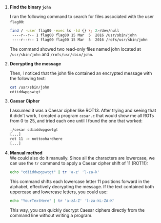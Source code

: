 1. **Find the binary `john`**

   I ran the following command to search for files associated with the user `flag00`:

   ```bash
   find / -user flag00 -exec ls -ld {} \; 2>/dev/null
    ----r--r-- 1 flag00 flag00 15 Mar  5  2016 /usr/sbin/john
    ----r--r-- 1 flag00 flag00 15 Mar  5  2016 /rofs/usr/sbin/john
    ```
    The command showed two read-only files named john located at `/usr/sbin/john` and `/rofs/usr/sbin/john`.

2. **Decrypting the message**

    Then, I noticed that the john file contained an encrypted message with the following text:

    ```bash
    cat /usr/sbin/john
    cdiiddwpgswtgt
    ```

3. **Caesar Cipher**

    I assumed it was a Caesar cipher like ROT13. After trying and seeing that it didn't work, I created a program `cesar.c` that would show me all ROTs from 0 to 25, and tried each one until I found the one that worked:
    ```bash
    ./cesar cdiiddwpgswtgt
    [...]
    rot 11 -> nottoohardhere
    [...]
    ```

4. **Manual method**  
   We could also do it manually. Since all the characters are lowercase, we can use the `tr` command to apply a Caesar cipher shift of 11 (ROT11):

   ```bash
   echo "cdiiddwpgswtgt" | tr 'a-z' 'l-za-k'
   ```

   This command shifts each lowercase letter 11 positions forward in the alphabet, effectively decrypting the message. If the text contained both uppercase and lowercase letters, you could use:

   ```bash
   echo "YourTextHere" | tr 'a-zA-Z' 'l-za-kL-ZA-K'
   ```

   This way, you can quickly decrypt Caesar ciphers directly from the command line without writing a program.